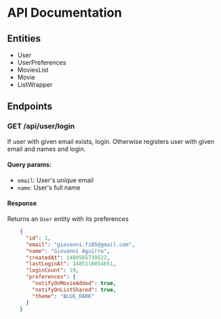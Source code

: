 # API Documentation

## Entities
* User
* UserPreferences
* MoviesList
* Movie
* ListWrapper

## Endpoints

### GET /api/user/login
If user with given email exists, login. Otherwise registers user with given
email and names and login.

#### Query params:
 * `email`: User's unique email
 * `name`: User's full name
 
#### Response
Returns an `User` entity with its preferences
```json
    {
      "id": 1,
      "email": "giovanni.fi05@gmail.com",
      "name": "Giovanni Aguirre",
      "createdAt": 1480565739522,
      "lastLoginAt": 1485116054651,
      "loginCount": 19,
      "preferences": {
        "notifyOnMovieAdded": true,
        "notifyOnListShared": true,
        "theme": "BLUE_DARK"
      }
    }
```